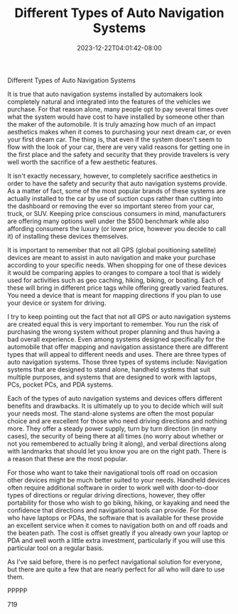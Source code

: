 ﻿---
title: "Different Types of Auto Navigation Systems"
date: 2023-12-22T04:01:42-08:00
description: "Auto Navigation Systems txt Tips for Web Success"
featured_image: "/images/Auto Navigation Systems txt.jpg"
tags: ["Auto Navigation Systems txt"]
---

Different Types of Auto Navigation Systems

It is true that auto navigation systems installed by automakers look completely natural and integrated into the features of the vehicles we purchase. For that reason alone, many people opt to pay several times over what the system would have cost to have installed by someone other than the maker of the automobile. It is truly amazing how much of an impact aesthetics makes when it comes to purchasing your next dream car, or even your first dream car. The thing is, that even if the system doesn't seem to flow with the look of your car, there are very valid reasons for getting one in the first place and the safety and security that they provide travelers is very well worth the sacrifice of a few aesthetic features.

It isn't exactly necessary, however, to completely sacrifice aesthetics in order to have the safety and security that auto navigation systems provide. As a matter of fact, some of the most popular brands of these systems are actually installed to the car by use of suction cups rather than cutting into the dashboard or removing the ever so important stereo from your car, truck, or SUV. Keeping price conscious consumers in mind, manufacturers are offering many options well under the $500 benchmark while also affording consumers the luxury (or lower price, however you decide to call it) of installing these devices themselves. 

It is important to remember that not all GPS (global positioning satellite) devices are meant to assist in auto navigation and make your purchase according to your specific needs. When shopping for one of these devices it would be comparing apples to oranges to compare a tool that is widely used for activities such as geo caching, hiking, biking, or boating. Each of these will bring in different price tags while offering greatly varied features. You need a device that is meant for mapping directions if you plan to use your device or system for driving.

I try to keep pointing out the fact that not all GPS or auto navigation systems are created equal this is very important to remember. You run the risk of purchasing the wrong system without proper planning and thus having a bad overall experience. Even among systems designed specifically for the automobile that offer mapping and navigation assistance there are different types that will appeal to different needs and uses. There are three types of auto navigation systems. Those three types of systems include: Navigation systems that are designed to stand alone, handheld systems that suit multiple purposes, and systems that are designed to work with laptops, PCs, pocket PCs, and PDA systems. 

Each of the types of auto navigation systems and devices offers different benefits and drawbacks. It is ultimately up to you to decide which will suit your needs most. The stand-alone systems are often the most popular choice and are excellent for those who need driving directions and nothing more. They offer a steady power supply, turn by turn direction (in many cases), the security of being there at all times (no worry about whether or not you remembered to actually bring it along), and verbal directions along with landmarks that should let you know you are on the right path. There is a reason that these are the most popular. 

For those who want to take their navigational tools off road on occasion other devices might be much better suited to your needs. Handheld devices often require additional software in order to work well with door-to-door types of directions or regular driving directions, however, they offer portability for those who wish to go biking, hiking, or kayaking and need the confidence that directions and navigational tools can provide. For those who have laptops or PDAs, the software that is available for these provide an excellent service when it comes to navigation both on and off roads and the beaten path. The cost is offset greatly if you already own your laptop or PDA and well worth a little extra investment, particularly if you will use this particular tool on a regular basis.

As I've said before, there is no perfect navigational solution for everyone, but there are quite a few that are nearly perfect for all who will dare to use them.

PPPPP

719

